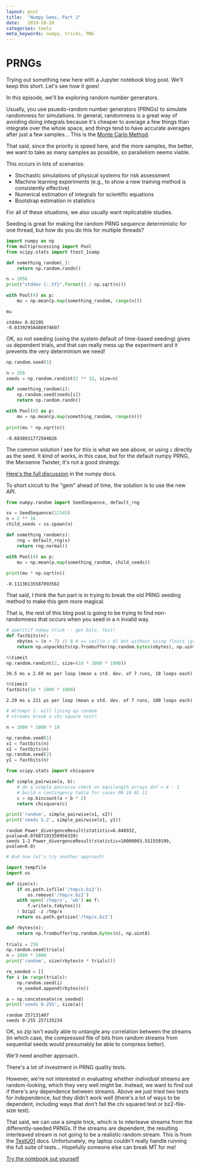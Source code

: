 ```yaml
---
layout: post
title:  "Numpy Gems, Part 2"
date:   2019-10-20
categories: tools 
meta_keywords: numpy, tricks, RNG
---
```


# PRNGs

Trying out something new here with a Jupyter notebook blog post. We'll keep this short. Let's see how it goes!

In this episode, we'll be exploring random number generators.

Usually, you use psuedo-random number generators (PRNGs) to simulate randomness for simulations. In general, randomness is a great way of avoiding doing integrals because it's cheaper to average a few things than integrate over the whole space, and things tend to have accurate averages after just a few samples... This is the [Monte Carlo Method](https://en.wikipedia.org/wiki/Monte_Carlo_method).

That said, since the priority is speed here, and the more samples, the better, we want to take as many samples as possible, so parallelism seems viable.

This occurs in lots of scenarios:

* Stochastic simulations of physical systems for risk assessment
* Machine learning experiments (e.g., to show a new training method is consistently effective)
* Numerical estimation of integrals for scientific equations
* Bootstrap estimation in statistics

For all of these situations, we also usually want replicatable studies.

Seeding is great for making the random PRNG sequence deterministic for one thread, but how do you do this for multiple threads?


```python
import numpy as np
from multiprocessing import Pool
from scipy.stats import ttest_1samp

def something_random(_):
    return np.random.randn()

n = 2056
print("stddev {:.5f}".format(1 / np.sqrt(n)))

with Pool(4) as p:
    mu = np.mean(p.map(something_random, range(n)))

mu
```

    stddev 0.02205
    -0.03392958488974697



OK, so not seeding (using the system default of time-based seeding) gives us dependent trials, and that can really mess up the experiment and it prevents the very determinism we need!


```python
np.random.seed(1)

n = 256
seeds = np.random.randint(2 ** 32, size=n)

def something_random(i):
    np.random.seed(seeds[i])
    return np.random.randn()

with Pool(8) as p:
    mu = np.mean(p.map(something_random, range(n)))
    
print(mu * np.sqrt(n))
```

    -0.6038931772504026


The common solution I see for this is what we see above, or using `i` directly as the seed. It kind of works, in this case, but for the default numpy PRNG, the Mersenne Twister, it's not a good strategy.

[Here's the full discussion](https://docs.scipy.org/doc/numpy/reference/random/parallel.html#seedsequence-spawning) in the numpy docs.

To short circuit to the "gem" ahead of time, the solution is to use the new API.


```python
from numpy.random import SeedSequence, default_rng

ss = SeedSequence(12345)
n = 2 ** 16
child_seeds = ss.spawn(n)

def something_random(s):
    rng = default_rng(s)
    return rng.normal()

with Pool(4) as p:
    mu = np.mean(p.map(something_random, child_seeds))
    
print(mu * np.sqrt(n))
```

    -0.11130135587093562


That said, I think the fun part is in trying to break the old PRNG seeding method to make this gem more magical.

That is, the rest of this blog post is going to be trying to find non-randomness that occurs when you seed in a n invalid way.


```python
# aperitif numpy trick -- get bits, fast!
def fastbits(n):
    nbytes = (n + 7) // 8 # == ceil(n / 8) but without using floats (gross!)
    return np.unpackbits(np.frombuffer(np.random.bytes(nbytes), np.uint8))[:n]
```


```python
%%timeit
np.random.randint(2, size=(10 * 1000 * 1000))
```

    39.5 ms ± 2.69 ms per loop (mean ± std. dev. of 7 runs, 10 loops each)



```python
%%timeit
fastbits(10 * 1000 * 1000)
```

    2.29 ms ± 221 µs per loop (mean ± std. dev. of 7 runs, 100 loops each)



```python
# Attempt 1: will lining up random
# streams break a chi-square test?

n = 1000 * 1000 * 10

np.random.seed(1)
x1 = fastbits(n)
x2 = fastbits(n)
np.random.seed(2)
y1 = fastbits(n)

from scipy.stats import chisquare

def simple_pairwise(a, b):
    # do a simple pairwise check on equilength arrays dof = 4 - 1
    # build a contingency table for cases 00 10 01 11
    c = np.bincount(a + b * 2)
    return chisquare(c)

print('random', simple_pairwise(x1, x2))
print('seeds 1-2', simple_pairwise(x1, y1))
```

    random Power_divergenceResult(statistic=6.848932, pvalue=0.07687191550956339)
    seeds 1-2 Power_divergenceResult(statistic=10000003.551559199, pvalue=0.0)



```python
# And now let's try another approach!

import tempfile
import os

def size(x):
    if os.path.isfile('/tmp/x.bz2'):
        os.remove('/tmp/x.bz2')
    with open('/tmp/x', 'wb') as f:
        f.write(x.tobytes())
    ! bzip2 -z /tmp/x
    return os.path.getsize('/tmp/x.bz2')

def rbytes(n):
    return np.frombuffer(np.random.bytes(n), np.uint8)
    
trials = 256
np.random.seed(trials)
n = 1000 * 1000
print('random', size(rbytes(n * trials)))

re_seeded = []
for i in range(trials):
    np.random.seed(i)
    re_seeded.append(rbytes(n))

a = np.concatenate(re_seeded)
print('seeds 0-255', size(a))
```

    random 257131407
    seeds 0-255 257135234


OK, so zip isn't easily able to untangle any correlation between the streams (in which case, the compressed file of bits from random streams from sequential seeds would presumably be able to compress better).

We'll need another approach.

There's a lot of investment in PRNG quality tests.

However, we're not interested in evaluating whether _individual_ streams are random-looking, which they very well might be. Instead, we want to find out if there's any dependence between streams. Above we just tried two tests for independence, but they didn't work well (there's a lot of ways to be dependent, including ways that don't fail the chi squared test or bz2-file-size test).

That said, we can use a simple trick, which is to interleave streams from the differently-seeded PRNGs. If the streams are dependent, the resulting interleaved stream is not going to be a realistic random stream. This is from the [TestU01](https://www.iro.umontreal.ca/~lecuyer/myftp/papers/testu01.pdf) docs. Unfortunately, my laptop couldn't really handle running the full suite of tests... Hopefully someone else can break MT for me!

[Try the notebook out yourself](/assets/2019-10-20-prngs.ipynb)
